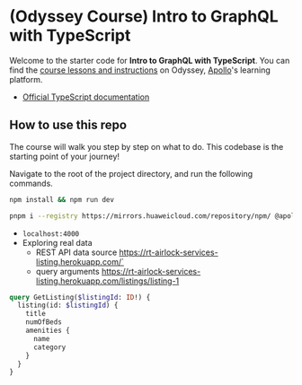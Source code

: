 # (Odyssey Course) Intro to GraphQL with TypeScript

Welcome to the starter code for **Intro to GraphQL with TypeScript**. You can find the [course lessons and instructions](https://apollographql.com/tutorials/intro-typescript) on Odyssey, [Apollo](https://apollographql.com)'s learning platform.

* [Official TypeScript documentation](https://www.typescriptlang.org/docs/)

## How to use this repo

The course will walk you step by step on what to do. This codebase is the starting point of your journey!

Navigate to the root of the project directory, and run the following commands.

```sh
npm install && npm run dev

pnpm i --registry https://mirrors.huaweicloud.com/repository/npm/ @apollo/server graphql graphql-tag
```

* `localhost:4000`
* Exploring real data
  * REST API data source <https://rt-airlock-services-listing.herokuapp.com/`>
  * query arguments <https://rt-airlock-services-listing.herokuapp.com/listings/listing-1>

```graphql
query GetListing($listingId: ID!) {
  listing(id: $listingId) {
    title
    numOfBeds
    amenities {
      name
      category
    }
  }
}
```
